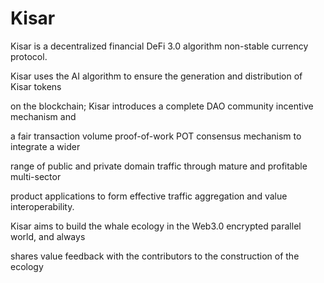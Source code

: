 # Kisar


Kisar is a decentralized financial DeFi 3.0 algorithm non-stable currency protocol.

Kisar uses the AI algorithm to ensure the generation and distribution of Kisar tokens 

on the blockchain; Kisar introduces a complete DAO community incentive mechanism and 

a fair transaction volume proof-of-work POT consensus mechanism to integrate a wider 

range of public and private domain traffic through mature and profitable multi-sector 

product applications to form effective traffic aggregation and value interoperability. 

Kisar aims to build the whale ecology in the Web3.0 encrypted parallel world, and always 

shares value feedback with the contributors to the construction of the ecology








